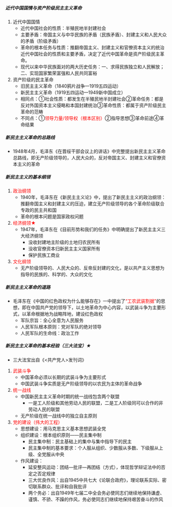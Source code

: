 ##### 近代中国国情与资产阶级民主主义革命

1. 近代中国国情
   - 近代中国社会的性质：半殖民地半封建社会
   - 主要矛盾：帝国主义与中华民族的矛盾（民族矛盾）、封建主义和人民大众的矛盾（阶级矛盾）
   - 革命的根本任务与性质：推翻帝国主义、封建主义和官僚资本主义的统治近代中国社会的性质和主要矛盾，决定了近代中国革命是资产阶级民主革命。
   - 现代以来中华民族面对的两大历史任务：一、求得民族独立和人民解放；二、实现国家繁荣富强和人民共同富裕
2. 资产阶级的民主革命
   - 旧民主主义革命（1840鸦片战争—1919五四运动）
   - 新民主主义革命（1919五四运动—1949新中国成立）
   - 相同点：①社会性质：都发生在半殖民地半封建社会②革命任务：都是反对外国资本主义侵略和本国封建统治③革命性质：都属于资产阶级民主革命的范畴
   - 不同点：①<font color="red">领导力量/领导权（根本区别）</font>②指导思想③革命前途④革命结果

##### 新民主主义革命的总路线

- 1948年4月，毛泽东《在晋绥干部会议上的讲话》中完整提出新民主主义革命总路线，即无产阶级领导的，人民大众的，反对帝国主义、封建主义和官僚资本主义的革命

##### 新民主主义的基本纲领

1. <font color="red">政治纲领</font>
   - 1940年，毛泽东在《新民主主义论》中，提出了新民主主义的政治纲领：推翻帝国主义和封建主义的压迫，建立无产阶级领导的各个革命阶级联合专政的民主共和国
   - 革命的根本问题是国家政权问题
2. <font color="red">经济纲领★</font>
   - 1947年，毛泽东在《目前形势和我们的任务》中明确提出了新民主主义三大经济纲领
      - 没收封建地主阶级的土地归农民所有
      - 没收官僚资本归新民主主义国家所有
      - 保护民族工商业
3. <font color="red">文化纲领</font>
   - 无产阶级领导的、人民大众的、反帝反封建的文化，是以共产主义思想为指导的民族的、科学的、大众的文化

##### 新民主主义革命的道路

- 毛泽东在《中国的红色政权为什么能够存在》一中提出了<font color="red">“工农武装割据”</font>的思想，即在中国共产党的领导下，以土地革命为中心内容，以武装斗争为主要形式，以革命根据地为战略阵地，建设红色政权
   - 军队宗旨：全心全意为人民服务
   - 人民军队根本原则：党对军队的绝对领导
   - 人民军队的生命线：政治工作

##### 新民主主义革命的基本经验（三大法宝）★

- 三大法宝出自《<共产党人>发刊词》
1. <font color="red">武装斗争</font>
   - 中国革命必须以长期的武装斗争为主要形式
   - 中国武装斗争实质是无产阶级领导的以农民为主体的革命战争
2. <font color="red">统一战线</font>
   - 中国新民主主义革命时期的统一战线包含两个联盟
      - 一是工人阶级和其他劳动人民的联盟，二是工人阶级同可以合作的非劳动人民的联盟
   - 无产阶级在统一战线中的独立自主原则
3. <font color="red">党的建设（伟大的工程）</font>
   - 思想建设：用马克思主义基本思想武装全党
   - 组织建设：根本组织原则——民主集中制
      - 民主集中制：民主基础上的集中与集中指导下的民主
      - 民主集中制的基本要求：个人服从组织、少数服从多数、下级服从上级、全党服从中央
   - 作风建设：
      - 延安整风运动：团结—批评—再团结（方式），体现哲学辩证法中的否定之否定规律
      - 三大优良作风：出自1945中共七大《论联合政府》，理论联系实际、密切联系群众、批评和自我批评
      - 两个务必：出自1949年七届二中全会务必使同志们继续地保持谦虚、谨慎、不骄、不躁的作风，务必使同志们继续地保持艰苦奋斗的作风